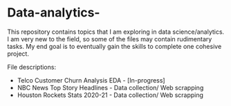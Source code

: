 # Data-analytics-
This repository contains topics that I am exploring in data science/analytics. I am very new to the field, so some of the files may contain rudimentary tasks. My end goal is to eventually gain the skills to complete one cohesive project. 

File descriptions: 

* Telco Customer Churn Analysis EDA - [In-progress]
* NBC News Top Story Headlines - Data collection/ Web scrapping
* Houston Rockets Stats 2020-21 - Data collection/ Web scrapping
